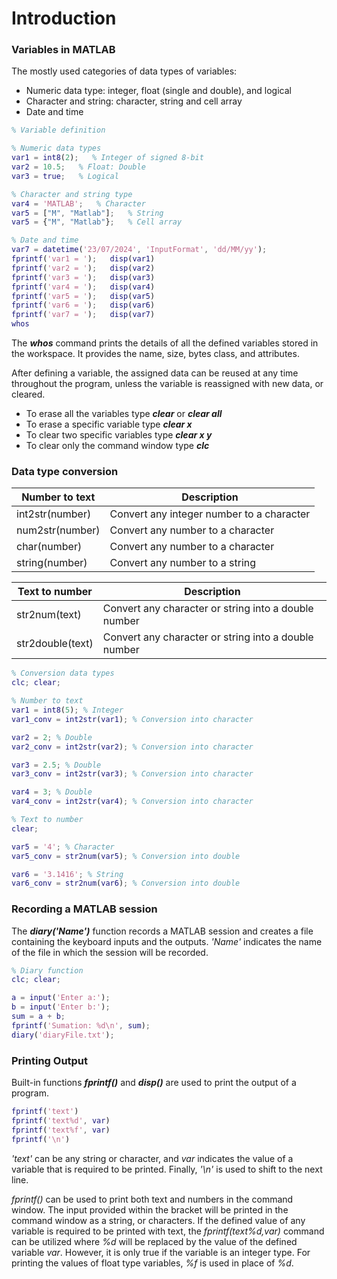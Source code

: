# Introduction

### Variables in MATLAB

The mostly used categories of data types of variables: 
- Numeric data type: integer, float (single and double), and logical
- Character and string: character, string and cell array
- Date and time

```matlab
% Variable definition

% Numeric data types
var1 = int8(2);   % Integer of signed 8-bit
var2 = 10.5;   % Float: Double
var3 = true;   % Logical

% Character and string type
var4 = 'MATLAB';   % Character
var5 = ["M", "Matlab"];   % String
var5 = {"M", "Matlab"};   % Cell array

% Date and time
var7 = datetime('23/07/2024', 'InputFormat', 'dd/MM/yy');
fprintf('var1 = ');   disp(var1)
fprintf('var2 = ');   disp(var2)
fprintf('var3 = ');   disp(var3)
fprintf('var4 = ');   disp(var4)
fprintf('var5 = ');   disp(var5)
fprintf('var6 = ');   disp(var6)
fprintf('var7 = ');   disp(var7)
whos
```

The ***whos*** command prints the details of all the defined variables stored in the workspace. It provides the name, size, bytes
class, and attributes. 

After defining a variable, the assigned data can be reused at any time throughout the program, unless the variable is reassigned with new data, or cleared. 
- To erase all the variables type ***clear*** or ***clear all***
- To erase a specific variable type ***clear x***
- To clear two specific variables type ***clear x y***
- To clear only the command window type ***clc***

### Data type conversion


| Number to text   | Description                               |
| ---------------- | ----------------------------------------- |
| int2str(number)  | Convert any integer number to a character |
| num2str(number)  | Convert any number to a character         |
| char(number)     | Convert any number to a character         |
| string(number)   | Convert any number to a string            |

| Text to number   | Description                                          |
| ---------------- | ---------------------------------------------------- |
| str2num(text)    | Convert any character or string into a double number |                
| str2double(text) | Convert any character or string into a double number |


```matlab
% Conversion data types
clc; clear;

% Number to text
var1 = int8(5); % Integer
var1_conv = int2str(var1); % Conversion into character

var2 = 2; % Double
var2_conv = int2str(var2); % Conversion into character

var3 = 2.5; % Double 
var3_conv = int2str(var3); % Conversion into character

var4 = 3; % Double 
var4_conv = int2str(var4); % Conversion into character

% Text to number
clear;

var5 = '4'; % Character 
var5_conv = str2num(var5); % Conversion into double

var6 = '3.1416'; % String
var6_conv = str2num(var6); % Conversion into double
```

### Recording a MATLAB session

The ***diary('Name')*** function records a MATLAB session and creates a file containing the keyboard inputs and the outputs. *'Name'*  indicates the name of the file in which the session will be recorded.

```matlab
% Diary function
clc; clear;

a = input('Enter a:');
b = input('Enter b:');
sum = a + b;
fprintf('Sumation: %d\n', sum);
diary('diaryFile.txt');
```

### Printing Output

Built-in functions ***fprintf()*** and ***disp()*** are used to print the output of a program. 

```matlab
fprintf('text')
fprintf('text%d', var)
fprintf('text%f', var)
fprintf('\n')
```
_'text'_ can be any string or character, and _var_ indicates the value of a variable that is required to be printed. Finally, _'\n'_ is used to shift to the next line.  

_fprintf()_ can be used to print both text and numbers in the command window. The input provided within the bracket will be printed in the command window as a string, or characters. If the defined value of any variable is required to be printed with text, the _fprintf(text%d,var)_ command can be utilized where _%d_ will be replaced by the value of the defined variable _var_. However, it is only true if the variable is an integer type. For printing the values of float type variables, _%f_ is used in place of _%d_. 
